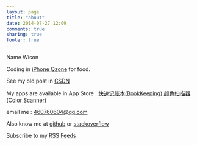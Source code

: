 ```yaml
---
layout: page
title: "about"
date: 2014-07-27 12:09
comments: true
sharing: true
footer: true
---
```


Name Wison

Coding in [iPhone Qzone](https://itunes.apple.com/cn/app/qq-kong-jian/id364183992?mt=8) for food.

See my old post in [CSDN](http://blog.csdn.com/wihing)

My apps are available in App Store :
	[快速记账本(BookKeeping)](https://itunes.apple.com/cn/app/kuai-su-ji-zhang-ben/id586213297?mt=8)
	[颜色扫描器(Color Scanner)](https://itunes.apple.com/cn/app/yan-se-sao-miao-qi/id581641986?mt=8)

email me : 460760604@qq.com

Also know me at [github](https://github.com/wisonlin) or [stackoverflow](http://stackoverflow.com/users/558017/wihing)

Subscribe to my [RSS Feeds](http://wisonlin.github.com/atom.xml)
